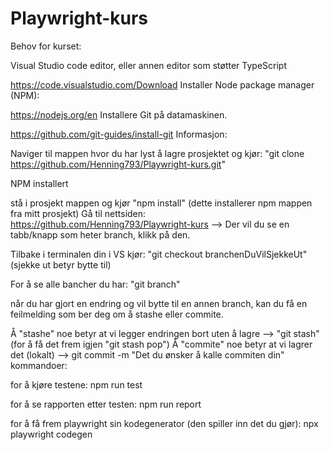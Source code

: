 # Playwright-kurs

Behov for kurset:

Visual Studio code editor, eller annen editor som støtter TypeScript

https://code.visualstudio.com/Download
Installer Node package manager (NPM):

https://nodejs.org/en
Installere Git på datamaskinen.

https://github.com/git-guides/install-git
Informasjon:

Naviger til mappen hvor du har lyst å lagre prosjektet og kjør: "git clone https://github.com/Henning793/Playwright-kurs.git"

NPM installert

stå i prosjekt mappen og kjør "npm install" (dette installerer npm mappen fra mitt prosjekt)
Gå til nettsiden: https://github.com/Henning793/Playwright-kurs --> Der vil du se en tabb/knapp som heter branch, klikk på den.

Tilbake i terminalen din i VS kjør: "git checkout branchenDuVilSjekkeUt" (sjekke ut betyr bytte til)

For å se alle bancher du har: "git branch"

når du har gjort en endring og vil bytte til en annen branch, kan du få en feilmelding som ber deg om å stashe eller commite.

Å "stashe" noe betyr at vi legger endringen bort uten å lagre --> "git stash" (for å få det frem igjen "git stash pop")
Å "commite" noe betyr at vi lagrer det (lokalt) --> git commit -m "Det du ønsker å kalle commiten din"
kommandoer:

for å kjøre testene: npm run test

for å se rapporten etter testen: npm run report

for å få frem playwright sin kodegenerator (den spiller inn det du gjør): npx playwright codegen
